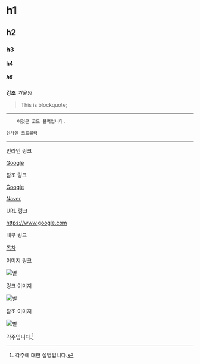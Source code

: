 # h1
## h2
### h3
#### h4
##### h5

**강조**
*기울임*

> This is blockquote;
<hr/>

~~~java
    이것은 코드 블럭입니다.
~~~

`인라인 코드블럭`


***

인라인 링크

[Google](https://www.google.com"구글")

참조 링크

[Google][1]

[Naver][2]

[1]:https://www.google.com/"구글"
[2]:https://www.naver.com/"네이버"

URL 링크

<https://www.google.com>

내부 링크

[목차](#index)

이미지 링크

![별](⁩/⁨Users/⁨sangbo⁩/⁨Downloads⁩/별.jpeg)

링크 이미지

![별](https://blog.naver.com/dewysuk/140062830071)

참조 이미지

![별][1]

[1]: /별.jpeg

각주입니다.[^id]

[^id]: 각주에 대한 설명입니다.
